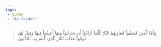 ```yaml
---
tags: 
 - quran 
 - "As-Sajdah"
---
```


> وَأَمَّا ٱلَّذِينَ فَسَقُواْ فَمَأۡوَىٰهُمُ ٱلنَّارُۖ كُلَّمَآ أَرَادُوٓاْ أَن يَخۡرُجُواْ مِنۡهَآ أُعِيدُواْ فِيهَا وَقِيلَ لَهُمۡ ذُوقُواْ عَذَابَ ٱلنَّارِ ٱلَّذِي كُنتُم بِهِۦ تُكَذِّبُونَ
